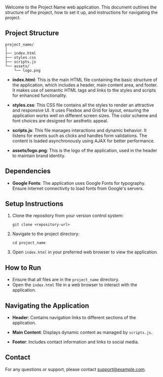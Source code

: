 
Welcome to the Project Name web application. This document outlines the structure of the project, how to set it up, and instructions for navigating the project.

## Project Structure

```
project_name/
│
├── index.html
├── styles.css
├── scripts.js
└── assets/
    └── logo.png
```

- **index.html**: This is the main HTML file containing the basic structure of the application, which includes a header, main content area, and footer. It makes use of semantic HTML tags and links to the styles and scripts for enhanced functionality.
  
- **styles.css**: This CSS file contains all the styles to render an attractive and responsive UI. It uses Flexbox and Grid for layout, ensuring the application works well on different screen sizes. The color scheme and font choices are designed for aesthetic appeal.
  
- **scripts.js**: This file manages interactions and dynamic behavior. It listens for events such as clicks and handles form validations. The content is loaded asynchronously using AJAX for better performance.
  
- **assets/logo.png**: This is the logo of the application, used in the header to maintain brand identity.

## Dependencies

- **Google Fonts**: The application uses Google Fonts for typography. Ensure internet connectivity to load fonts from Google's servers.

## Setup Instructions

1. Clone the repository from your version control system:

   ```
   git clone <repository-url>
   ```

2. Navigate to the project directory:

   ```
   cd project_name
   ```

3. Open `index.html` in your preferred web browser to view the application.

## How to Run

- Ensure that all files are in the `project_name` directory.
- Open the `index.html` file in a web browser to interact with the application.

## Navigating the Application

- **Header**: Contains navigation links to different sections of the application.

- **Main Content**: Displays dynamic content as managed by `scripts.js`.

- **Footer**: Includes contact information and links to social media.

## Contact

For any questions or support, please contact [support@example.com](mailto:support@example.com).
